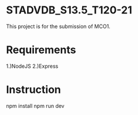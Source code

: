 # STADVDB_S13.5_T120-21
This project is for the submission of MCO1.
# Requirements
1.)NodeJS
2.)Express
# Instruction
npm install
npm run dev
